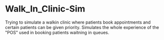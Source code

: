 # Walk_In_Clinic-Sim

Trying to simulate a walkin clinic where patients book appointments and certain patients can be given priority.
Simulates the whole experience of the "POS" used in booking patients waitning in queues.
